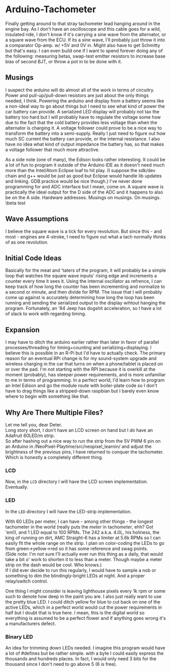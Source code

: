 # Arduino-Tachometer
Finally getting around to that stray tachometer lead hanging around in the engine bay. As I don't have an oscilloscope and this cable goes for a wild, insulated ride, I don't know if it's carrying a sine wave from the alternator, or a square wave from the ECU. If its a sine wave, I'll probably just throw it into a comparator Op-amp. w/ +5V and 0V in. Might also have to get Schmitty but that's easy. I can even build one if I want to spend forever doing any of the following: measuring betas, swap-test emitter resistors to increase base bias of second BJT, or throw a pot in to be done with it.

## Musings

I suspect the arduino will do almost all of the work in terms of circuitry. Power and pull-up/pull-down resistors are just about the only things needed, I think. Powering the arduino and display from a battery seems like a non-ideal way to go about things but I need to see what kind of power the car battery can provide. A serialized LED display will probably not tax the battery too hard but I will probably have to regulate the voltage some how due to the fact that the cold battery provides less voltage than when the alternator is charging it. A voltage follower could prove to be a nice way to transform the battery into a semi-supply. Really I just need to figure out how much SC current the battery can provide, or the internal resistance. I also have no idea what kind of output impedance the battery has, so that makes a voltage follower that much more attractive.

As a side note (one of many), the Edison looks rather interesting. It could be a lot of fun to program it outside of the Arduino IDE as it doesn't need much more than the Intel/Atom Eclipse loaf to hit play. (I suppose the sdk/dev chain and g++ would be just as good but Eclipse would handle lib updates and linking. GDB practice would be nice though.)  I've never done programming for and ADC interface but I mean, come on. A square wave is practically the ideal output for the D side of the ADC and it happens to also be on the A side. Hardware addresses.
Musings on musings. On musings.  
\beta test

## Wave Assumptions

I believe the square wave is a tick for every revolution. But since this - and most - engines are 4-stroke, I need to figure out what a tach normally thinks of as one revolution.

## Initial Code Ideas

Basically for the meat and 'taters of the program, it will probably be a simple loop that watches the square wave inputs' rising edge and increments a counter every time it sees it. Using the internal oscillator as refrence, I can keep track of how long the counter has been incrementing and normalize to a second or minute, and then divide for RPM.
The issue that I will probably come up against is accurately determining how long the loop has been running and sending the serialized output to the display wihtout hanging the program. Fortunately, an '84 Jeep has dogshit acceleration, so I have a lot of slack to work with regarding timing.

## Expansion

I may have to ditch the arduino earlier rather than later in favor of parallel processes/threading for timing+counting and serializing+displaying. I believe this is possible in an R-Pi but I'd have to actually check.
The primary reason for an eventual RPi change is for my sound-system upgrade and wireless charging in the car that turns on when a phone/tablet is placed on or over the pad.
I'm not starting with the RPI because it is overkill at the moment (probably), has steeper power requirements, and is more unfamiliar to me in terms of programming.
In a perfect world, I'd learn how to program an Intel Edison and go the module route with boiler-plate code so I don't have to drag things like a stripped-down raspbian but I barely even know where to begin with something like that.

## Why Are There Multiple Files?

Let me tell you, dear Deter.  
Long story short, I don't have an LCD screen on hand but I *do* have an Adafruit 60LED/m strip.  
So after hashing out a nice way to run the strip from the 5V PWM 6 pin on an Arduino in /NeoPixel-Playtime/src/neopixel_learnin/ and adjust the brightness of the previous pins, I have returned to conquer the tachometer.  
Which is honestly a completely different thing.  

### LCD
Now, in the `LCD` directory I will have the LCD screen implementation. Eventually.  

### LED
In the `LED` directory I will have the LED-strip implementation.

With 60 LEDs per meter, I can have - among other things - the longest tachometer in the world (really puts the *meter* in tacho*meter*, ehh? Got 'em!), and 1 LED equal to 100 RPMs. The 242 a.k.a. 4.0L, his holiness, the king of running on dirt, AMC Straight-6 has a limiter at 5.6k RPMs so I can easily fit the whole range on the strip. I plan on color-coding the LEDs to go from green->yellow->red so it has some reference and swag points.  
(Side note: I'm not sure I'll actually ever run this thing as a daily, that would take a bit o' work to shorten it to less than a meter. Though maybe a meter strip on the dash would be cool. Who knows.)  
If I did ever decide to run this regularly, I would have to sample a nob or something to dim the blindingly-bright LEDs at night. And a proper relay/switch control.

One thing I might consider is leaving lighthouse pixels every 1k rpm or some such to denote how deep in the paint you are. I also just really want to use the pretty blue LED. I could ditch yellow for blue to cut back on one of the active LEDs, which in a perfect world would cut the power requirements in half but I doubt that is true here. I mean, this is the digital world so everything is assumed to be a perfect flower and if anything goes wrong it's a manufacturers defect.

### Binary LED

An idea for trimming down LEDs needed. I imagine this program would have a lot of #defines but be rather simple. with a byte I could easily express the thousands and hundreds places. In fact, I would only need 3 bits for the thousand since I don't need to go above 5 (6 is free).

